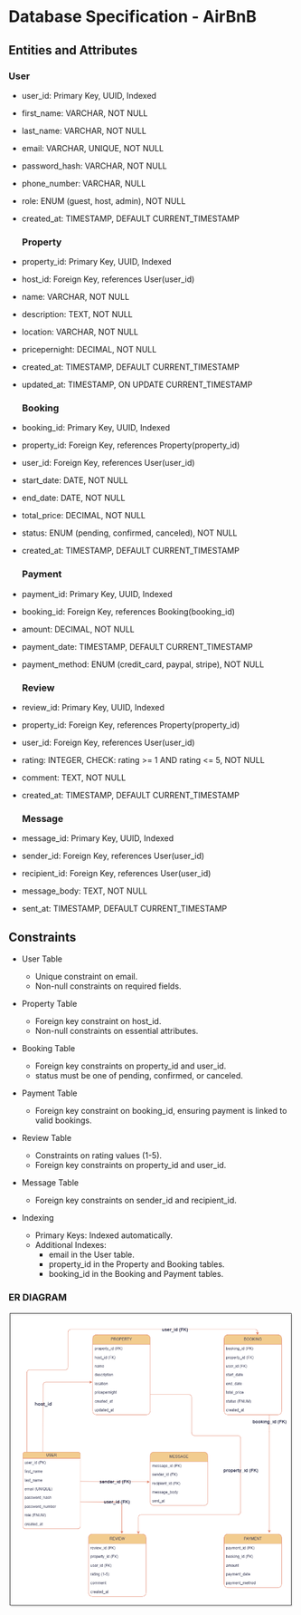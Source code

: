 # Database Specification - AirBnB

## Entities and Attributes
  ### User
- user_id: Primary Key, UUID, Indexed
- first_name: VARCHAR, NOT NULL
- last_name: VARCHAR, NOT NULL
- email: VARCHAR, UNIQUE, NOT NULL
- password_hash: VARCHAR, NOT NULL
- phone_number: VARCHAR, NULL
- role: ENUM (guest, host, admin), NOT NULL
- created_at: TIMESTAMP, DEFAULT CURRENT_TIMESTAMP

  ### Property
- property_id: Primary Key, UUID, Indexed
- host_id: Foreign Key, references User(user_id)
- name: VARCHAR, NOT NULL
- description: TEXT, NOT NULL
- location: VARCHAR, NOT NULL
- pricepernight: DECIMAL, NOT NULL
- created_at: TIMESTAMP, DEFAULT CURRENT_TIMESTAMP
- updated_at: TIMESTAMP, ON UPDATE CURRENT_TIMESTAMP

  ### Booking
- booking_id: Primary Key, UUID, Indexed
- property_id: Foreign Key, references Property(property_id)
- user_id: Foreign Key, references User(user_id)
- start_date: DATE, NOT NULL
- end_date: DATE, NOT NULL
- total_price: DECIMAL, NOT NULL
- status: ENUM (pending, confirmed, canceled), NOT NULL
- created_at: TIMESTAMP, DEFAULT CURRENT_TIMESTAMP

  ### Payment
- payment_id: Primary Key, UUID, Indexed
- booking_id: Foreign Key, references Booking(booking_id)
- amount: DECIMAL, NOT NULL
- payment_date: TIMESTAMP, DEFAULT CURRENT_TIMESTAMP
- payment_method: ENUM (credit_card, paypal, stripe), NOT NULL

  ### Review
- review_id: Primary Key, UUID, Indexed
- property_id: Foreign Key, references Property(property_id)
- user_id: Foreign Key, references User(user_id)
- rating: INTEGER, CHECK: rating >= 1 AND rating <= 5, NOT NULL
- comment: TEXT, NOT NULL
- created_at: TIMESTAMP, DEFAULT CURRENT_TIMESTAMP

  ### Message
- message_id: Primary Key, UUID, Indexed
- sender_id: Foreign Key, references User(user_id)
- recipient_id: Foreign Key, references User(user_id)
- message_body: TEXT, NOT NULL
- sent_at: TIMESTAMP, DEFAULT CURRENT_TIMESTAMP

## Constraints

- User Table
    - Unique constraint on email.
    - Non-null constraints on required fields.

- Property Table
    - Foreign key constraint on host_id.
    - Non-null constraints on essential attributes.

- Booking Table
    - Foreign key constraints on property_id and user_id.
    - status must be one of pending, confirmed, or canceled.

- Payment Table
    - Foreign key constraint on booking_id, ensuring payment is linked to valid bookings.

- Review Table
    - Constraints on rating values (1-5).
    - Foreign key constraints on property_id and user_id.

- Message Table
    - Foreign key constraints on sender_id and recipient_id.

- Indexing
    - Primary Keys: Indexed automatically.
  - Additional Indexes:
    - email in the User table.
    - property_id in the Property and Booking tables.
    - booking_id in the Booking and Payment tables.

### ER DIAGRAM
![Airbnb Database ER Diagram](https://github.com/stepholo/alx-airbnb-database/blob/master/ERD/Airbnb%20Database%20ER%20Diagram.drawio%20(1).png)
